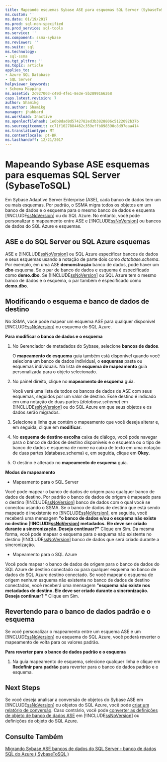 ```yaml
---
title: Mapeando esquemas Sybase ASE para esquemas SQL Server (SybaseToSQL) | Microsoft Docs
ms.custom: ''
ms.date: 01/19/2017
ms.prod: sql-non-specified
ms.prod_service: sql-tools
ms.service: ''
ms.component: ssma-sybase
ms.reviewer: ''
ms.suite: sql
ms.technology:
- sql-ssma
ms.tgt_pltfrm: ''
ms.topic: article
applies_to:
- Azure SQL Database
- SQL Server
helpviewer_keywords:
- Schema Mapping
ms.assetid: 2c927003-c49d-4fe1-8e3e-5b2899166268
caps.latest.revision: 7
author: Shamikg
ms.author: Shamikg
manager: jhubbard
ms.workload: Inactive
ms.openlocfilehash: 1e0b8dad8d5742782ed3b3828806c5122092b37b
ms.sourcegitcommit: cc71f1027884462c359effb898390c8d97eaa414
ms.translationtype: MT
ms.contentlocale: pt-BR
ms.lasthandoff: 12/21/2017
---
```

# <a name="mapping-sybase-ase-schemas-to-sql-server-schemas-sybasetosql"></a>Mapeando Sybase ASE esquemas para esquemas SQL Server (SybaseToSQL)
Em Sybase Adaptive Server Enterprise (ASE), cada banco de dados tem um ou mais esquemas. Por padrão, o SSMA migra todos os objetos em um banco de dados e o esquema para o mesmo banco de dados e esquema [!INCLUDE[ssNoVersion](../../includes/ssnoversion_md.md)] ou do SQL Azure. No entanto, você pode personalizar o mapeamento entre ASE e [!INCLUDE[ssNoVersion](../../includes/ssnoversion_md.md)] ou bancos de dados do SQL Azure e esquemas.  
  
## <a name="ase-and-sql-server-or-sql-azure-schemas"></a>ASE e do SQL Server ou SQL Azure esquemas  
ASE e [!INCLUDE[ssNoVersion](../../includes/ssnoversion_md.md)] ou SQL Azure especificar bancos de dados e seus esquemas usando a notação de parte dois como *database.schema*. Por exemplo, em uma ASE **demonstração** banco de dados, pode haver um **dbo** esquema. Se o par de banco de dados e esquema é especificado como **demo.dbo**. Se [!INCLUDE[ssNoVersion](../../includes/ssnoversion_md.md)] ou SQL Azure tem o mesmo banco de dados e o esquema, o par também é especificado como **demo.dbo**.  
  
## <a name="modifying-the-target-database-and-schema"></a>Modificando o esquema e banco de dados de destino  
No SSMA, você pode mapear um esquema ASE para qualquer disponível [!INCLUDE[ssNoVersion](../../includes/ssnoversion_md.md)] ou esquema do SQL Azure.  
  
**Para modificar o banco de dados e o esquema**  
  
1.  No Gerenciador de metadados do Sybase, selecione **bancos de dados**.  
  
    O **mapeamento de esquema** guia também está disponível quando você seleciona um banco de dados individual, o **esquemas** pasta ou esquemas individuais. Na lista de **esquema de mapeamento** guia personalizada para o objeto selecionado.  
  
2.  No painel direito, clique no **mapeamento de esquema** guia.  
  
    Você verá uma lista de todos os bancos de dados de ASE com seus esquemas, seguidos por um valor de destino. Esse destino é indicado em uma notação de duas partes (*database.schema*) em [!INCLUDE[ssNoVersion](../../includes/ssnoversion_md.md)] ou do SQL Azure em que seus objetos e os dados serão migrados.  
  
3.  Selecione a linha que contém o mapeamento que você deseja alterar e, em seguida, clique em **modificar**.  
  
4.  No **esquema de destino escolha** caixa de diálogo, você pode navegar para o banco de dados de destino disponíveis e o esquema ou o tipo de banco de dados e esquema de nome na caixa de texto em uma notação de duas partes (database.schema) e, em seguida, clique em **Okey**.  
  
5.  O destino é alterado no **mapeamento de esquema** guia.  
  
**Modos de mapeamento**  
  
-   Mapeamento para o SQL Server  
  
Você pode mapear o banco de dados de origem para qualquer banco de dados de destino. Por padrão o banco de dados de origem é mapeado para o destino [!INCLUDE[ssNoVersion](../../includes/ssnoversion_md.md)] banco de dados com o qual você se conectou usando o SSMA. Se o banco de dados de destino que está sendo mapeado é inexistente no [!INCLUDE[ssNoVersion](../../includes/ssnoversion_md.md)], em seguida, você receberá uma mensagem **"o banco de dados e/ou o esquema não existe no destino [!INCLUDE[ssNoVersion](../../includes/ssnoversion_md.md)] metadados. Ele deve ser criado durante a sincronização. Deseja continuar?"** Clique em Sim. Da mesma forma, você pode mapear o esquema para o esquema não existente no destino [!INCLUDE[ssNoVersion](../../includes/ssnoversion_md.md)] banco de dados que será criado durante a sincronização.  
  
-   Mapeamento para o SQL Azure  
  
Você pode mapear o banco de dados de origem para o banco de dados do SQL Azure de destino conectado ou para qualquer esquema no banco de dados do SQL Azure destino conectado. Se você mapear o esquema de origem nenhum esquema não existente no banco de dados de destino conectados, você receberá uma mensagem **"esquema não existe nos metadados de destino. Ele deve ser criado durante a sincronização. Deseja continuar? "** Clique em Sim.  
  
## <a name="reverting-to-the-default-database-and-schema"></a>Revertendo para o banco de dados padrão e o esquema  
Se você personalizar o mapeamento entre um esquema ASE e um [!INCLUDE[ssNoVersion](../../includes/ssnoversion_md.md)] ou esquema do SQL Azure, você poderá reverter o mapeamento de volta para os valores padrão.  
  
**Para reverter para o banco de dados padrão e o esquema**  
  
1.  Na guia mapeamento de esquema, selecione qualquer linha e clique em **Redefinir para padrão** para reverter para o banco de dados padrão e o esquema.  
  
## <a name="next-steps"></a>Next Steps  
Se você deseja analisar a conversão de objetos do Sybase ASE em [!INCLUDE[ssNoVersion](../../includes/ssnoversion_md.md)] ou objetos do SQL Azure, você pode [criar um relatório de conversão](http://msdn.microsoft.com/en-us/eb996b7c-1eef-4f73-b5e6-2fa6faf7336c). Caso contrário, você pode [converter as definições de objeto de banco de dados ASE](http://msdn.microsoft.com/en-us/509cb65d-2f54-427a-83d7-37919cc4e3e3) em [!INCLUDE[ssNoVersion](../../includes/ssnoversion_md.md)] ou definições de objeto do SQL Azure.  
  
## <a name="see-also"></a>Consulte Também  
[Migrando Sybase ASE bancos de dados do SQL Server - banco de dados SQL do Azure &#40; SybaseToSQL &#41;](../../ssma/sybase/migrating-sybase-ase-databases-to-sql-server-azure-sql-db-sybasetosql.md)  
  
